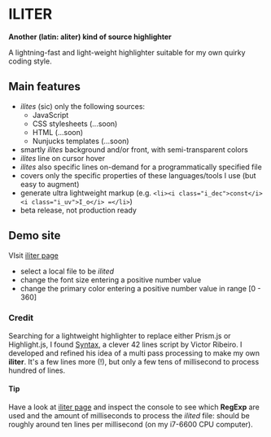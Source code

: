 # ILITER

__Another (latin: aliter) kind of source highlighter__

A lightning-fast and light-weight highlighter suitable for my own quirky coding style.


## Main features

+ _ilites_ (sic) only the following sources:
  * JavaScript
  * CSS stylesheets (...soon)
  * HTML (...soon)
  * Nunjucks templates (...soon)
+ smartly _ilites_ background and/or front, with semi-transparent colors
+ _ilites_ line on cursor hover
+ _ilites_ also specific lines on-demand for a programmatically specified file
+ covers only the specific properties of these languages/tools I use (but easy to augment)
+ generate ultra lightweight markup (e.g. `<li><i class="i_dec">const</i> <i class="i_uv">I_o</i> =</li>`)
+ beta release, not production ready


## Demo site

VIsit [iliter page]

+ select a local file to be _ilited_
+ change the font size entering a positive number value
+ change the primary color entering a positive number value in range [0 - 360]


### Credit

Searching for a lightweight highlighter to replace either Prism.js or Highlight.js, I found [Syntax], a clever 42 lines script by Victor Ribeiro. I developed and refined his idea of a multi pass processing to make my own __iliter__. It's a few lines more (!), but only a few tens of millisecond to process hundred of lines.

#### Tip

Have a look at [iliter page] and inspect the console to see which **RegExp** are used and the amount of milliseconds to process the _ilited_ file: should be roughly around ten lines per millisecond (on my i7-6600 CPU computer).


[iliter page]: https://iliter.netlify.app
[Syntax]: https://github.com/victorqribeiro/syntax